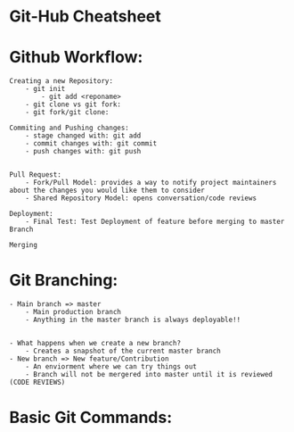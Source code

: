 # Git-Hub Cheatsheet



# Github Workflow:
    Creating a new Repository: 
        - git init 
            - git add <reponame>
        - git clone vs git fork:
        - git fork/git clone:
    
    Commiting and Pushing changes:
        - stage changed with: git add
        - commit changes with: git commit
        - push changes with: git push 


    Pull Request:
        - Fork/Pull Model: provides a way to notify project maintainers about the changes you would like them to consider
        - Shared Repository Model: opens conversation/code reviews

    Deployment: 
        - Final Test: Test Deployment of feature before merging to master Branch

    Merging 


# Git Branching:
    - Main branch => master 
        - Main production branch
        - Anything in the master branch is always deployable!!


    - What happens when we create a new branch? 
        - Creates a snapshot of the current master branch
    - New branch => New feature/Contribution
        - An enviorment where we can try things out
        - Branch will not be mergered into master until it is reviewed (CODE REVIEWS)

# Basic Git Commands:
